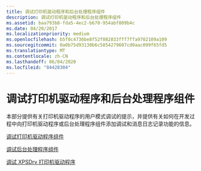 ```yaml
---
title: 调试打印机驱动程序和后台处理程序组件
description: 调试打印机驱动程序和后台处理程序组件
ms.assetid: baa793b8-fda5-4ec2-b670-954abf809b4c
ms.date: 04/20/2017
ms.localizationpriority: medium
ms.openlocfilehash: b5f0c4736be8f52f082833fff7ffa9702109a109
ms.sourcegitcommit: 0a0b75d93130b6c5854279607cd0aac099f65fd5
ms.translationtype: MT
ms.contentlocale: zh-CN
ms.lasthandoff: 06/04/2020
ms.locfileid: "84428304"
---
```

# <a name="debugging-printer-drivers-and-spooler-components"></a>调试打印机驱动程序和后台处理程序组件

本部分提供有关打印机驱动程序的用户模式调试的提示，并提供有关如何在开发过程中向打印机驱动程序或后台处理程序组件添加调试和消息日志记录功能的信息。

[调试打印机驱动程序组件](debugging-printer-driver-components.md)

[调试后台处理程序组件](debugging-spooler-components.md)

[调试 XPSDrv 打印机驱动程序](debugging-xpsdrv-printer-drivers.md)

